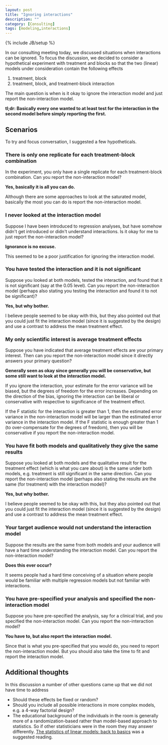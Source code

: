 ```yaml
---
layout: post
title: "Ignoring interactions"
description: ""
category: [Consulting]
tags: [modeling,interactions]
---
```

{% include JB/setup %}

In our consulting meeting today, we discussed situations when interactions 
can be ignored. 
To focus the discussion, 
we decided to consider a hypothetical experiment with treatment and blocks so 
that the two (linear) models under consideration contain the following effects

  1. treatment, block
  1. treatment, block, and treatment-block interaction
  
The main question is when is it okay to ignore the interaction model and just 
report the non-interaction model.

**tl;dr: Basically every one wanted to at least test for the interaction in the 
second model before simply reporting the first.**


## Scenarios

To try and focus conversation, I suggested a few hypotheticals.


### There is only one replicate for each treatment-block combination

In the experiment, you only have a single replicate for each treatment-block
combination.
Can you report the non-interaction model?

**Yes, basically it is all you can do.**

Although there are some approaches to look at the saturated model, 
basically the most you can do is report the non-interaction model.


### I never looked at the interaction model

Suppose I have been introduced to regression analyses, but have somehow 
didn't get introduced or didn't understand interactions.
Is it okay for me to just report the non-interaction model?

**Ignorance is no excuse.**

This seemed to be a poor justification for ignoring the interaction model.


### You have tested the interaction and it is not significant

Suppose you looked at both models, tested the interaction, and found that it 
is not significant (say at the 0.05 level). 
Can you report the non-interaction model (perhaps also stating you testing the
interaction and found it to not be significant)?

**Yes, but why bother.**

I believe people seemed to be okay with this, but they also pointed out that 
you could just fit the interaction model (since it is suggested by the design)
and use a contrast to address the mean treatment effect.


### My only scientific interest is average treatment effects

Suppose you have indicated that average treatment effects are your primary 
interest. 
Then can you report the non-interaction model since it directly answers your
primary question?

**Generally seen as okay since generally you will be conservative, but some 
still want to look at the interaction model.**

If you ignore the interaction, your estimate for the error variance will be 
biased, but the degrees of freedom for the error increases. 
Depending on the direction of the bias, 
ignoring the interaction can be liberal or conservative with respective to 
significance of the treatment effect. 

If the F statistic for the interaction is greater than 1, 
then the estimated error variance in the non-interaction model will be larger 
than the estimated error variance in the interaction model. 
If the F statistic is enough greater than 1 (to over-compensate for the 
degrees of freedom), 
then you will be conservative if you report the non-interaction model.


### You have fit both models and qualitatively they give the same results

Suppose you looked at both models and the qualitative result for the treatment 
effect (which is what you care about) is the same under both models,
e.g. treatment is still significant in the same direction.
Can you report the non-interaction model (perhaps also stating the results
are the same (for treatment) with the interaction model)?

**Yes, but why bother.**

I believe people seemed to be okay with this, but they also pointed out that 
you could just fit the interaction model (since it is suggested by the design)
and use a contrast to address the mean treatment effect.


### Your target audience would not understand the interaction model

Suppose the results are the same from both models and your audience will have 
a hard time understanding the interaction model.
Can you report the non-interaction model?

**Does this ever occur?**

It seems people had a hard time conceiving of a situation where people would be
familiar with multiple regression models but not familiar with interactions.


### You have pre-specified your analysis and specified the non-interaction model

Suppose you have pre-specified the analysis, say for a clinical trial, 
and you specified the non-interaction model.
Can you report the non-interaction model?

**You have to, but also report the interaction model.**

Since that is what you pre-specified that you would do, 
you need to report the non-interaction model. 
But you should also take the time to fit and report the interaction model.



## Additional thoughts

In this discussion a number of other questions came up that we did not have 
time to address

  - Should these effects be fixed or random?
  - Should you include all possible interactions in more complex models, e.g. a
    4-way factorial design?
  - The educational background of the individuals in the room is generally more
    of a randomization-based rather than model-based approach to statistics. 
    So if other statisticians were in the room they may answer differently. 
    [The statistics of linear models: back to basics](https://link.springer.com/article/10.1007/BF00156745)
    was a suggested reading.